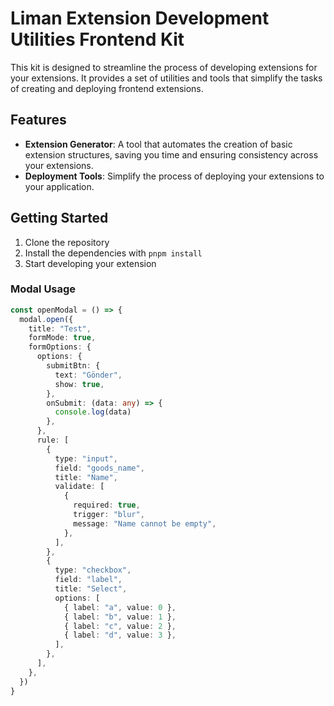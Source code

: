 # Liman Extension Development Utilities Frontend Kit

This kit is designed to streamline the process of developing extensions for your extensions. It provides a set of utilities and tools that simplify the tasks of creating and deploying frontend extensions.

## Features

- **Extension Generator**: A tool that automates the creation of basic extension structures, saving you time and ensuring consistency across your extensions.
- **Deployment Tools**: Simplify the process of deploying your extensions to your application.

## Getting Started

1. Clone the repository
2. Install the dependencies with `pnpm install`
3. Start developing your extension


### Modal Usage

```typescript
const openModal = () => {
  modal.open({
    title: "Test",
    formMode: true,
    formOptions: {
      options: {
        submitBtn: {
          text: "Gönder",
          show: true,
        },
        onSubmit: (data: any) => {
          console.log(data)
        },
      },
      rule: [
        {
          type: "input",
          field: "goods_name",
          title: "Name",
          validate: [
            {
              required: true,
              trigger: "blur",
              message: "Name cannot be empty",
            },
          ],
        },
        {
          type: "checkbox",
          field: "label",
          title: "Select",
          options: [
            { label: "a", value: 0 },
            { label: "b", value: 1 },
            { label: "c", value: 2 },
            { label: "d", value: 3 },
          ],
        },
      ],
    },
  })
}
```